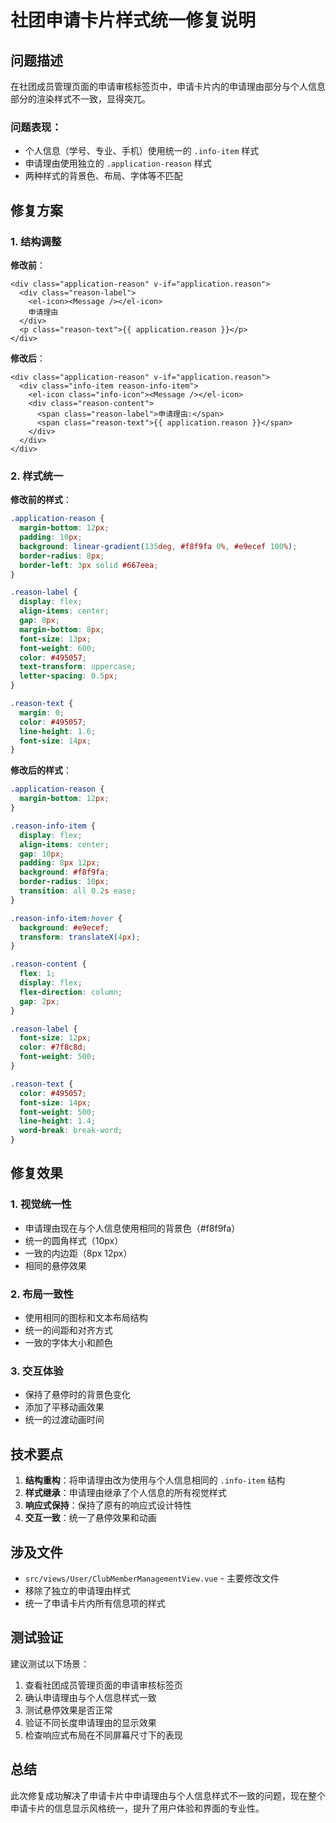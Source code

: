 # 社团申请卡片样式统一修复说明

## 问题描述

在社团成员管理页面的申请审核标签页中，申请卡片内的申请理由部分与个人信息部分的渲染样式不一致，显得突兀。

### 问题表现：
- 个人信息（学号、专业、手机）使用统一的 `.info-item` 样式
- 申请理由使用独立的 `.application-reason` 样式
- 两种样式的背景色、布局、字体等不匹配

## 修复方案

### 1. 结构调整

**修改前**：
```vue
<div class="application-reason" v-if="application.reason">
  <div class="reason-label">
    <el-icon><Message /></el-icon>
    申请理由
  </div>
  <p class="reason-text">{{ application.reason }}</p>
</div>
```

**修改后**：
```vue
<div class="application-reason" v-if="application.reason">
  <div class="info-item reason-info-item">
    <el-icon class="info-icon"><Message /></el-icon>
    <div class="reason-content">
      <span class="reason-label">申请理由:</span>
      <span class="reason-text">{{ application.reason }}</span>
    </div>
  </div>
</div>
```

### 2. 样式统一

**修改前的样式**：
```css
.application-reason {
  margin-bottom: 12px;
  padding: 10px;
  background: linear-gradient(135deg, #f8f9fa 0%, #e9ecef 100%);
  border-radius: 8px;
  border-left: 3px solid #667eea;
}

.reason-label {
  display: flex;
  align-items: center;
  gap: 8px;
  margin-bottom: 8px;
  font-size: 13px;
  font-weight: 600;
  color: #495057;
  text-transform: uppercase;
  letter-spacing: 0.5px;
}

.reason-text {
  margin: 0;
  color: #495057;
  line-height: 1.6;
  font-size: 14px;
}
```

**修改后的样式**：
```css
.application-reason {
  margin-bottom: 12px;
}

.reason-info-item {
  display: flex;
  align-items: center;
  gap: 10px;
  padding: 8px 12px;
  background: #f8f9fa;
  border-radius: 10px;
  transition: all 0.2s ease;
}

.reason-info-item:hover {
  background: #e9ecef;
  transform: translateX(4px);
}

.reason-content {
  flex: 1;
  display: flex;
  flex-direction: column;
  gap: 2px;
}

.reason-label {
  font-size: 12px;
  color: #7f8c8d;
  font-weight: 500;
}

.reason-text {
  color: #495057;
  font-size: 14px;
  font-weight: 500;
  line-height: 1.4;
  word-break: break-word;
}
```

## 修复效果

### 1. 视觉统一性
- 申请理由现在与个人信息使用相同的背景色（#f8f9fa）
- 统一的圆角样式（10px）
- 一致的内边距（8px 12px）
- 相同的悬停效果

### 2. 布局一致性
- 使用相同的图标和文本布局结构
- 统一的间距和对齐方式
- 一致的字体大小和颜色

### 3. 交互体验
- 保持了悬停时的背景色变化
- 添加了平移动画效果
- 统一的过渡动画时间

## 技术要点

1. **结构重构**：将申请理由改为使用与个人信息相同的 `.info-item` 结构
2. **样式继承**：申请理由继承了个人信息的所有视觉样式
3. **响应式保持**：保持了原有的响应式设计特性
4. **交互一致**：统一了悬停效果和动画

## 涉及文件

- `src/views/User/ClubMemberManagementView.vue` - 主要修改文件
- 移除了独立的申请理由样式
- 统一了申请卡片内所有信息项的样式

## 测试验证

建议测试以下场景：
1. 查看社团成员管理页面的申请审核标签页
2. 确认申请理由与个人信息样式一致
3. 测试悬停效果是否正常
4. 验证不同长度申请理由的显示效果
5. 检查响应式布局在不同屏幕尺寸下的表现

## 总结

此次修复成功解决了申请卡片中申请理由与个人信息样式不一致的问题，现在整个申请卡片的信息显示风格统一，提升了用户体验和界面的专业性。 